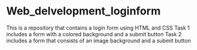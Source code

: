 # Web_delvelopment_loginform
This is a repository that contains a login form using HTML and CSS 
Task 1 includes a form with a colored background and a submit button
Task 2 includes a form that consists of an image background and a submit button
